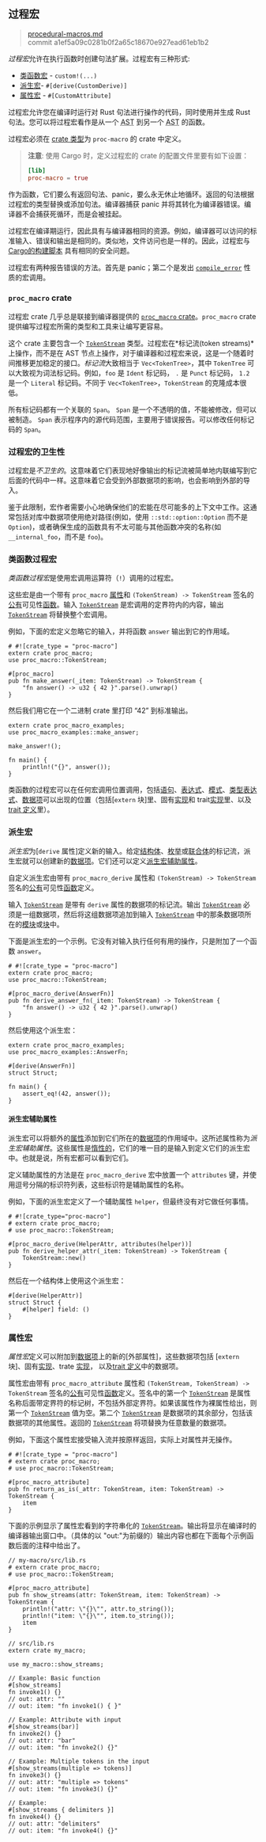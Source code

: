 ## 过程宏

>[procedural-macros.md](https://github.com/rust-lang/reference/blob/master/src/procedural-macros.md)\
>commit a1ef5a09c0281b0f2a65c18670e927ead61eb1b2

*过程宏*允许在执行函数时创建句法扩展。过程宏有三种形式:

* [类函数宏] - `custom!(...)`
* [派生宏]- `#[derive(CustomDerive)]`
* [属性宏] - `#[CustomAttribute]`

过程宏允许您在编译时运行对 Rust 句法进行操作的代码，同时使用并生成 Rust 句法。您可以将过程宏看作是从一个 <abbr title="抽象句法树：Abstract Syntax Tree">AST</abbr> 到另一个 <abbr title="抽象句法树：Abstract Syntax Tree">AST</abbr> 的函数。

过程宏必须在 [crate 类型]为 `proc-macro` 的 crate 中定义。

> **注意**: 使用 Cargo 时，定义过程宏的 crate 的配置文件里要有如下设置：
>
> ```toml
> [lib]
> proc-macro = true
> ```

作为函数，它们要么有返回句法、panic，要么永无休止地循环。返回的句法根据过程宏的类型替换或添加句法。编译器捕获 panic 并将其转化为编译器错误。编译器不会捕获死循环，而是会被挂起。

过程宏在编译期运行，因此具有与编译器相同的资源。例如，编译器可以访问的标准输入、错误和输出是相同的。类似地，文件访问也是一样的。因此，过程宏与 [Cargo的构建脚本] 具有相同的安全问题。

过程宏有两种报告错误的方法。首先是 panic；第二个是发出 [`compile_error`] 性质的宏调用。

### `proc_macro` crate

过程宏 crate 几乎总是联接到编译器提供的 [`proc_macro` crate]。`proc_macro` crate 提供编写过程宏所需的类型和工具来让编写更容易。

这个 crate 主要包含一个 [`TokenStream`] 类型。过程宏在*标记流(token streams)*上操作，而不是在 AST 节点上操作，对于编译器和过程宏来说，这是一个随着时间推移更加稳定的接口。*标记流*大致相当于 `Vec<TokenTree>`，其中 `TokenTree` 可以大致视为词法标记码。例如，`foo` 是 `Ident` 标记码， `.` 是 `Punct` 标记码， `1.2` 是一个 `Literal` 标记码。不同于 `Vec<TokenTree>`，`TokenStream` 的克隆成本很低。

所有标记码都有一个关联的 `Span`。 `Span` 是一个不透明的值，不能被修改，但可以被制造。 `Span` 表示程序内的源代码范围，主要用于错误报告。可以修改任何标记码的 `Span`。

### 过程宏的卫生性

过程宏是*不卫生的*。这意味着它们表现地好像输出的标记流被简单地内联编写到它后面的代码中一样。这意味着它会受到外部数据项的影响，也会影响到外部的导入。

鉴于此限制，宏作者需要小心地确保他们的宏能在尽可能多的上下文中工作。这通常包括对库中数据项使用绝对路径(例如，使用 `::std::option::Option` 而不是 `Option`)，或者确保生成的函数具有不太可能与其他函数冲突的名称(如`__internal_foo`，而不是 `foo`)。

### 类函数过程宏

*类函数过程宏*是使用宏调用运算符（`!`）调用的过程宏。

这些宏是由一个带有 `proc_macro` [属性]和 `(TokenStream) -> TokenStream` 签名的 [公有]可见性[函数]。输入 [`TokenStream`] 是宏调用的定界符内的内容，输出 [`TokenStream`] 将替换整个宏调用。

例如，下面的宏定义忽略它的输入，并将函数 `answer` 输出到它的作用域。

<!-- ignore: test doesn't support proc-macro -->
```rust,ignore
# #![crate_type = "proc-macro"]
extern crate proc_macro;
use proc_macro::TokenStream;

#[proc_macro]
pub fn make_answer(_item: TokenStream) -> TokenStream {
    "fn answer() -> u32 { 42 }".parse().unwrap()
}
```

然后我们用它在一个二进制 crate 里打印 “42” 到标准输出。

<!-- ignore: requires external crates -->
```rust,ignore
extern crate proc_macro_examples;
use proc_macro_examples::make_answer;

make_answer!();

fn main() {
    println!("{}", answer());
}
```

类函数的过程宏可以在任何宏调用位置调用，包括[语句]、[表达式]、[模式]、[类型表达式]、[数据项]可以出现的位置（包括[`extern` 块]里、固有[实现]和 trait[实现]里、以及 [trait 定义]里）。

### 派生宏

*派生宏*为[`derive` 属性]定义新的输入。给定[结构体]、[枚举]或[联合体]的标记流，派生宏就可以创建新的[数据项]。它们还可以定义[派生宏辅助属性]。

自定义派生宏由带有 `proc_macro_derive` 属性和 `(TokenStream) -> TokenStream` 签名的[公有]可见性[函数]定义。

输入 [`TokenStream`] 是带有 `derive` 属性的数据项的标记流。输出 [`TokenStream`] 必须是一组数据项，然后将这组数据项追加到输入 [`TokenStream`] 中的那条数据项所在的[模块]或[块]中。

下面是派生宏的一个示例。它没有对输入执行任何有用的操作，只是附加了一个函数 `answer`。

<!-- ignore: test doesn't support proc-macro -->
```rust,ignore
# #![crate_type = "proc-macro"]
extern crate proc_macro;
use proc_macro::TokenStream;

#[proc_macro_derive(AnswerFn)]
pub fn derive_answer_fn(_item: TokenStream) -> TokenStream {
    "fn answer() -> u32 { 42 }".parse().unwrap()
}
```

然后使用这个派生宏：

<!-- ignore: requires external crates -->
```rust,ignore
extern crate proc_macro_examples;
use proc_macro_examples::AnswerFn;

#[derive(AnswerFn)]
struct Struct;

fn main() {
    assert_eq!(42, answer());
}
```

#### 派生宏辅助属性

派生宏可以将额外的[属性]添加到它们所在的[数据项]的作用域中。这所述属性称为*派生宏辅助属性*。这些属性是[惰性的]，它们的唯一目的是输入到定义它们的派生宏中。也就是说，所有宏都可以看到它们。

定义辅助属性的方法是在 `proc_macro_derive` 宏中放置一个 `attributes` 键，并使用逗号分隔的标识符列表，这些标识符是辅助属性的名称。

例如，下面的派生宏定义了一个辅助属性 `helper`，但最终没有对它做任何事情。

<!-- ignore: test doesn't support proc-macro -->
```rust,ignore
# #![crate_type="proc-macro"]
# extern crate proc_macro;
# use proc_macro::TokenStream;

#[proc_macro_derive(HelperAttr, attributes(helper))]
pub fn derive_helper_attr(_item: TokenStream) -> TokenStream {
    TokenStream::new()
}
```

然后在一个结构体上使用这个派生宏：

<!-- ignore: requires external crates -->
```rust,ignore
#[derive(HelperAttr)]
struct Struct {
    #[helper] field: ()
}
```

### 属性宏

*属性宏*定义可以附加到[数据项]上的新的[外部属性]，这些数据项包括 [`extern` 块]、固有[实现]、trate [实现]， 以及[trait 定义]中的数据项。

属性宏由带有 `proc_macro_attribute` 属性和 `(TokenStream, TokenStream) -> TokenStream` 签名的[公有]可见性[函数]定义。签名中的第一个 [`TokenStream`] 是属性名称后面带定界符的标记树，不包括外部定界符。如果该属性作为裸属性给出，则第一个 [`TokenStream`] 值为空。第二个 [`TokenStream`] 是数据项的其余部分，包括该数据项的其他属性。返回的 [`TokenStream`] 将项替换为任意数量的数据项。

例如，下面这个属性宏接受输入流并按原样返回，实际上对属性并无操作。

<!-- ignore: test doesn't support proc-macro -->
```rust,ignore
# #![crate_type = "proc-macro"]
# extern crate proc_macro;
# use proc_macro::TokenStream;

#[proc_macro_attribute]
pub fn return_as_is(_attr: TokenStream, item: TokenStream) -> TokenStream {
    item
}
```

下面的示例显示了属性宏看到的字符串化的 [`TokenStream`]。输出将显示在编译时的编译器输出窗口中。（具体的以 "out:"为前缀的）输出内容也都在下面每个示例函数后面的注释中给出了。

<!-- ignore: test doesn't support proc-macro -->
```rust,ignore
// my-macro/src/lib.rs
# extern crate proc_macro;
# use proc_macro::TokenStream;

#[proc_macro_attribute]
pub fn show_streams(attr: TokenStream, item: TokenStream) -> TokenStream {
    println!("attr: \"{}\"", attr.to_string());
    println!("item: \"{}\"", item.to_string());
    item
}
```

<!-- ignore: requires external crates -->
```rust,ignore
// src/lib.rs
extern crate my_macro;

use my_macro::show_streams;

// Example: Basic function
#[show_streams]
fn invoke1() {}
// out: attr: ""
// out: item: "fn invoke1() { }"

// Example: Attribute with input
#[show_streams(bar)]
fn invoke2() {}
// out: attr: "bar"
// out: item: "fn invoke2() {}"

// Example: Multiple tokens in the input
#[show_streams(multiple => tokens)]
fn invoke3() {}
// out: attr: "multiple => tokens"
// out: item: "fn invoke3() {}"

// Example:
#[show_streams { delimiters }]
fn invoke4() {}
// out: attr: "delimiters"
// out: item: "fn invoke4() {}"
```

[属性宏]: #属性宏
[Cargo的构建脚本]: ../cargo/reference/build-scripts.html
[派生宏]: #派生宏
[类函数宏]: #类函数宏
[`TokenStream`]: ../proc_macro/struct.TokenStream.html
[`TokenStream`s]: ../proc_macro/struct.TokenStream.html
[`compile_error`]: ../std/macro.compile_error.html
[`derive` attribute]: attributes/derive.md
[`extern` blocks]: items/external-blocks.md
[`macro_rules`]: macros-by-example.md
[`proc_macro` crate]: ../proc_macro/index.html
[属性]: attributes.md
[块]: expressions/block-expr.md
[crate 类型]: linkage.md
[派生宏辅助属性]: #派生宏辅助属性
[枚举]: items/enumerations.md
[表达式]: expressions.md
[函数]: items/functions.md
[实现]: items/implementations.md
[惰性的]: attributes.md#活动属性和惰性属性
[数据项]: items.md
[模块]: items/modules.md
[模式]: patterns.md
[公有]: visibility-and-privacy.md
[语句]: statements.md
[结构体]: items/structs.md
[trait 定义]: items/traits.md
[类型表达式]: types.md#类型表达式
[类型]: types.md
[联合体]: items/unions.md
